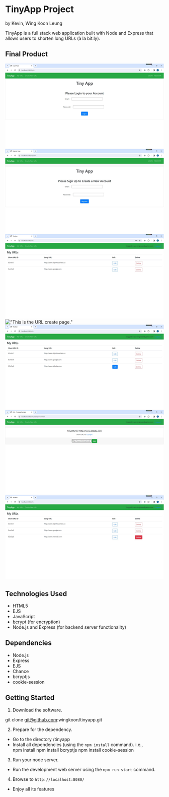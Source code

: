 # TinyApp Project
by Kevin, Wing Koon Leung

TinyApp is a full stack web application built with Node and Express that allows users to shorten long URLs (à la bit.ly).

## Final Product

!["Homepage will turn to login page if not login"](Login.jpg)
!["If the user has not register, he can go to this register page."](register.jpg)
!["After register or success login, it will turn to this homepage."](urls.jpg)
!["This is the URL create page."](create.jpg)
!["After URL created, new URL appear, with the assigned shorten URL."](urls_after_create.jpg)
!["This is the URL edit page."](edit.jpg)
!["After the edit, the URL changed. If we select the delete function, the selected URL will be deleted."](urls_after_edit.jpg)

## Technologies Used
- HTML5
- EJS
- JavaScript 
- bcrypt (for encryption)
- Node.js and Express (for backend server functionality)

## Dependencies

- Node.js
- Express
- EJS
- Chance
- bcryptjs
- cookie-session

## Getting Started

1. Download the software.

git clone git@github.com:wingkoon/tinyapp.git

2. Prepare for the dependency.

- Go to the directory /tinyapp
- Install all dependencies (using the `npm install` command).
i.e.,       
    npm install
    npm install bcryptjs
    npm install cookie-session

3. Run your node server.

- Run the development web server using the `npm run start` command.

4. Browse to `http://localhost:8080/`


- Enjoy all its features


